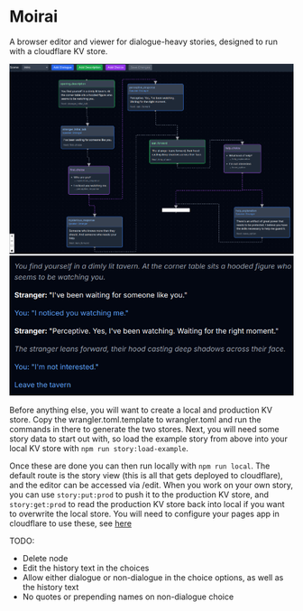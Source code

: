 # Moirai

A browser editor and viewer for dialogue-heavy stories, designed to run with a cloudflare KV store.

![Editor](/example/example-edit.png?raw=true "Editor")
![Viewer](/example/example-view.png?raw=true "Viewer")

Before anything else, you will want to create a local and production KV store. Copy the wrangler.toml.template to
wrangler.toml and run the commands in there to generate the two stores. Next, you will need some story data to start
out with, so load the example story from above into your local KV store with `npm run story:load-example`.

Once these are done you can then run locally with `npm run local`. The default route is the story view (this is all 
that gets deployed to cloudflare), and the editor can be accessed via /edit. When you work on your own story, you can 
use `story:put:prod` to push it to the production KV store, and `story:get:prod` to read the production KV store back
into local if you want to overwrite the local store. You will need to configure your pages app in cloudflare to use 
these, see [here](https://developers.cloudflare.com/pages/framework-guides/deploy-a-remix-site/)

TODO:

- Delete node
- Edit the history text in the choices
- Allow either dialogue or non-dialogue in the choice options, as well as the history text
- No quotes or prepending names on non-dialogue choice